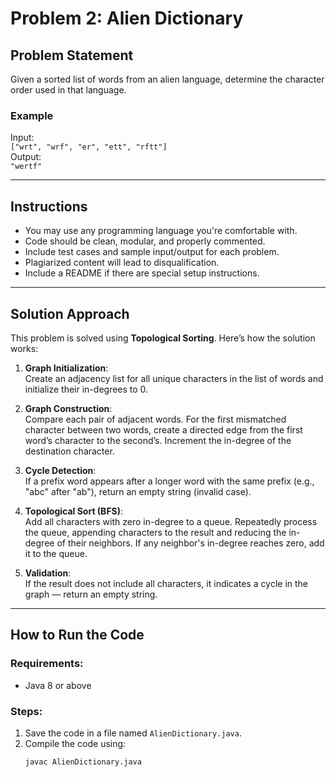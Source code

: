 # Problem 2: Alien Dictionary

## Problem Statement

Given a sorted list of words from an alien language, determine the character order used in that language.

### Example

Input:  
`["wrt", "wrf", "er", "ett", "rftt"]`  
Output:  
`"wertf"`

---

## Instructions

- You may use any programming language you're comfortable with.
- Code should be clean, modular, and properly commented.
- Include test cases and sample input/output for each problem.
- Plagiarized content will lead to disqualification.
- Include a README if there are special setup instructions.

---

## Solution Approach

This problem is solved using **Topological Sorting**. Here’s how the solution works:

1. **Graph Initialization**:  
   Create an adjacency list for all unique characters in the list of words and initialize their in-degrees to 0.

2. **Graph Construction**:  
   Compare each pair of adjacent words. For the first mismatched character between two words, create a directed edge from the first word’s character to the second’s. Increment the in-degree of the destination character.

3. **Cycle Detection**:  
   If a prefix word appears after a longer word with the same prefix (e.g., "abc" after "ab"), return an empty string (invalid case).

4. **Topological Sort (BFS)**:  
   Add all characters with zero in-degree to a queue. Repeatedly process the queue, appending characters to the result and reducing the in-degree of their neighbors. If any neighbor's in-degree reaches zero, add it to the queue.

5. **Validation**:  
   If the result does not include all characters, it indicates a cycle in the graph — return an empty string.

---

## How to Run the Code

### Requirements:
- Java 8 or above

### Steps:
1. Save the code in a file named `AlienDictionary.java`.
2. Compile the code using:
   ```bash
   javac AlienDictionary.java
